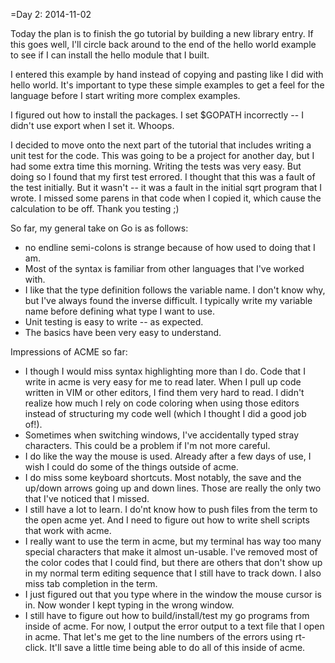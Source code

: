 =Day  2:  2014-11-02

Today  the plan is to finish the go tutorial by building a new library entry. If this goes well, I'll circle back around to the end of the hello world example to see if I can install the hello module that I built.

I entered this example by hand instead of copying and pasting like I did with hello world. It's important to type these simple examples to get a feel for the language before I start writing more complex examples.

I figured out how to install the packages. I set $GOPATH incorrectly -- I didn't use export when I set it. Whoops.

I decided to move onto the next part of the tutorial that includes writing a unit test for the code. This was going to be a project for another day, but I had some extra time this morning. Writing the tests was very easy. But doing so I found that my first test errored. I thought that this was a fault of the test initially. But it wasn't -- it was a fault in the initial sqrt program that I wrote. I missed some parens in that code when I copied it, which cause the calculation to be off. Thank you testing ;)


So far, my general take on Go is as follows:
- no endline semi-colons is strange because of how used to doing that I am.
- Most of the syntax is familiar from other languages that I've worked with.
- I like that the type definition follows the variable name. I don't know why, but I've always found the inverse difficult. I typically write my variable name before defining what type I want to use.
- Unit testing is easy to write -- as expected.
- The basics have been very easy to understand.

Impressions of ACME so far:
- I though I would miss syntax highlighting more than I do. Code that I write in acme is very easy for me to read later. When I pull up code written in VIM or other editors, I find them very hard to read. I didn't realize how much I rely on code coloring when using those editors instead of structuring my code well (which I thought I did a good job of!).
- Sometimes when switching windows, I've accidentally typed stray characters. This could be a problem if I'm not more careful.
- I do like the way the mouse is used. Already after a few days of use, I wish I could do some of the things outside of acme.
- I do miss some keyboard shortcuts. Most notably, the save and the up/down arrows going up and down lines. Those are really the only two that I've noticed that I missed.
- I still have a lot to learn. I do'nt know how to push files from the term to the open acme yet. And I need to figure out how to write shell scripts that work with acme.
- I really want to use the term in acme, but my terminal has way too many special characters that make it almost un-usable. I've removed most of the color codes that I could find, but there are others that don't show up in my normal term editing sequence that I still have to track down. I also miss tab completion in the term.
- I just figured out that you type where in the window the mouse cursor is in. Now wonder I kept typing in the wrong window.
- I still have to figure out how to build/install/test my go programs from inside of acme. For now, I output the error output to a text file that I open in acme. That let's me get to the line numbers of the errors using rt-click. It'll save a little time being able to do all of this inside of acme.